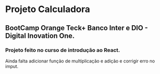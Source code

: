 # Projeto Calculadora

## BootCamp Orange Teck+ Banco Inter e DIO - Digital Inovation One.

### Projeto feito no curso de introdução ao React.


Ainda falta adicionar função de multiplicação e adição e corrigir erro no imput.
